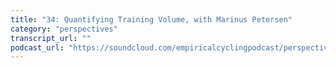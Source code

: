 ```yaml
---
title: "34: Quantifying Training Volume, with Marinus Petersen"
category: "perspectives"
transcript_url: ""
podcast_url: "https://soundcloud.com/empiricalcyclingpodcast/perspectives-34-quantifying-training-volume-with-marinus-petersen"
---
```

